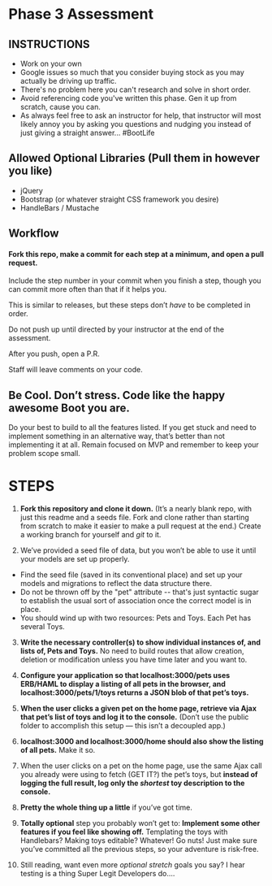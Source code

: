 # Phase 3 Assessment

## INSTRUCTIONS

  - Work on your own
  - Google issues so much that you consider buying stock as you may actually be driving up traffic.
  - There's no problem here you can't research and solve in short order.
  - Avoid referencing code you've written this phase. Gen it up from scratch, cause you can.
  - As always feel free to ask an instructor for help, that instructor will most likely annoy you by asking you questions and nudging you instead of just giving a straight answer... #BootLife

## Allowed Optional Libraries (Pull them in however you like)

- jQuery
- Bootstrap (or whatever straight CSS framework you desire)
- HandleBars / Mustache

## Workflow

#### Fork this repo, make a commit for each step at a minimum, and open a pull request.

Include the step number in your commit when you finish a step, though you can commit more often than that if it helps you.

This is similar to releases, but these steps don’t _have_ to be completed in order.

Do not push up until directed by your instructor at the end of the assessment.

After you push, open a P.R.

Staff will leave comments on your code.

## Be Cool. Don’t stress. Code like the happy awesome Boot you are.

Do your best to build to all the features listed. If you get stuck and need to implement something in an alternative way, that’s better than not implementing it at all. Remain focused on MVP and remember to keep your problem scope small.

# STEPS

1. **Fork this repository and clone it down.** (It’s a nearly blank repo, with just this readme and a seeds file.  Fork and clone rather than starting from scratch to make it easier to make a pull request at the end.) Create a working branch for yourself and _git_ to it.

2. We’ve provided a seed file of data, but you won’t be able to use it until your models are set up properly.

  - Find the seed file (saved in its conventional place) and set up your models and migrations to reflect the data structure there.
  - Do not be thrown off by the "pet" attribute -- that's just syntactic sugar to establish the usual sort of association once the correct model is in place.
  - You should wind up with two resources: Pets and Toys. Each Pet has several Toys.

3. **Write the necessary controller(s) to show individual instances of, and lists of, Pets and Toys.** No need to build routes that allow creation, deletion or modification unless you have time later and you want to.

4. **Configure your application so that localhost:3000/pets uses ERB/HAML to display a listing of all pets in the browser, and localhost:3000/pets/1/toys returns a JSON blob of that pet’s toys.**

5. **When the user clicks a given pet on the home page, retrieve via Ajax that pet’s list of
toys and log it to the console.** (Don’t use the public folder to accomplish this setup — this isn’t a decoupled app.)

6. **localhost:3000 and localhost:3000/home should also show the listing of all pets.** Make it so.

7. When the user clicks on a pet on the home page, use the same Ajax call you already were using to fetch (GET IT?) the pet’s toys, but **instead of logging the full result, log only the _shortest_ toy description to the console.**

8. **Pretty the whole thing up a little** if you’ve got time.

9. **Totally optional** step you probably won’t get to: **Implement some other features if you feel like showing off.** Templating the toys with Handlebars? Making toys editable? Whatever! Go nuts! Just make sure you’ve committed all the previous steps, so your adventure is risk-free.

10. Still reading, want even more _optional stretch_ goals you say? I hear testing is a thing Super Legit Developers do....
